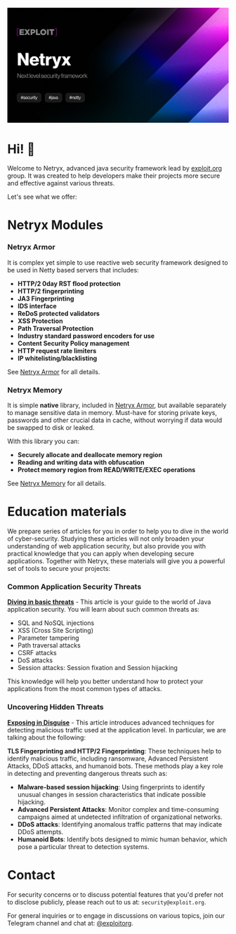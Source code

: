 ![](assets/images/netryx.png)

# Hi! 👋
Welcome to Netryx, advanced java security framework lead by [exploit.org](https://exploit.org) group.
It was created to help developers make their projects more secure and effective against various threats.

Let's see what we offer:

# Netryx Modules
### Netryx Armor

It is complex yet simple to use reactive web security framework designed to be used 
in Netty based servers that includes:
- **HTTP/2 0day RST flood protection**
- **HTTP/2 fingerprinting**
- **JA3 Fingerprinting**
- **IDS interface**
- **ReDoS protected validators**
- **XSS Protection**
- **Path Traversal Protection**
- **Industry standard password encoders for use**
- **Content Security Policy management**
- **HTTP request rate limiters**
- **IP whitelisting/blacklisting**

See [Netryx Armor](/armor) for all details.

### Netryx Memory
It is simple **native** library, included in [Netryx Armor](/armor), but available separately to manage sensitive data in memory.
Must-have for storing private keys, passwords and other crucial data in cache, without worrying if data would be swapped to disk
or leaked.

With this library you can:
- **Securely allocate and deallocate memory region**
- **Reading and writing data with obfuscation**
- **Protect memory region from READ/WRITE/EXEC operations**

See [Netryx Memory](/memory) for all details.

# Education materials
We prepare series of articles for you in order to help you to dive in the world of cyber-security.
Studying these articles will not only broaden your understanding of web application security, but also provide you with practical knowledge that you can apply when developing secure applications. Together with Netryx, these materials will give you a powerful set of tools to secure your projects:

### Common Application Security Threats
**[Diving in basic threats](https://blog.exploit.org/java-appsec/)** - This article is your guide to the world of Java application security. You will learn about such common threats as:

- SQL and NoSQL injections
- XSS (Cross Site Scripting)
- Parameter tampering
- Path traversal attacks
- CSRF attacks
- DoS attacks
- Session attacks: Session fixation and Session hijacking

This knowledge will help you better understand how to protect your applications from the most common types of attacks.

### Uncovering Hidden Threats
**[Exposing in Disguise](https://blog.exploit.org/exposing-in-disguise/)** - This article introduces advanced techniques for detecting malicious traffic used at the application level. In particular, we are talking about the following:

**TLS Fingerprinting and HTTP/2 Fingerprinting**: These techniques help to identify malicious traffic, including ransomware, Advanced Persistent Attacks, DDoS attacks, and humanoid bots.
These methods play a key role in detecting and preventing dangerous threats such as:

- **Malware-based session hijacking**: Using fingerprints to identify unusual changes in session characteristics that indicate possible hijacking.
- **Advanced Persistent Attacks**: Monitor complex and time-consuming campaigns aimed at undetected infiltration of organizational networks.
- **DDoS attacks**: Identifying anomalous traffic patterns that may indicate DDoS attempts.
- **Humanoid Bots**: Identify bots designed to mimic human behavior, which pose a particular threat to detection systems.

# Contact
For security concerns or to discuss potential features that you'd prefer not to disclose publicly, please reach out to us at: `security@exploit.org`.

For general inquiries or to engage in discussions on various topics, join our Telegram channel and chat at: [@exploitorg](https://t.me/exploitorg).